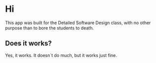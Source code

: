 # Hi

This app was built for the Detailed Software Design class, with no other purpose than to bore the students to death.

## Does it works?

Yes, it works. It doesn`t do much, but it works just fine.
